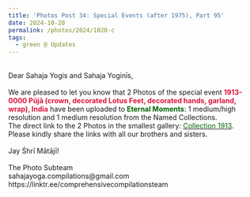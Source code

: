 ```yaml
---
title: 'Photos Post 34: Special Events (after 1975), Part 95'
date: 2024-10-20
permalink: /photos/2024/1020-c
tags:
  - green @ Updates
---
```


<p>
<br>
Dear Sahaja Yogis and Sahaja Yoginīs,<br>
<br>
We are pleased to let you know that 2 Photos of the special event <font color="Crimson"><b>1913-0000 Pūjā (crown, decorated Lotus Feet, decorated hands, garland, wrap), India</b></font> have been uploaded to <font color="DarkGreen"><b>Eternal Moments</b></font>: 1 medium/high resolution and 1 medium resolution from the Named Collections.<br>
The direct link to the 2 Photos in the smallest gallery: <a href="https://eternalmoments.smugmug.com/Collections/Mahipalsingh-Jaisingh-Raul-Collection/1913"><font color="DarkGreen">Collection 1913</font></a>.<br>
Please kindly share the links with all our brothers and sisters.<br>
<br>
Jay Śhrī Mātājī!<br>
<br>
The Photo Subteam<br>
sahajayoga.compilations@gmail.com<br>
https://linktr.ee/comprehensivecompilationsteam
</p>